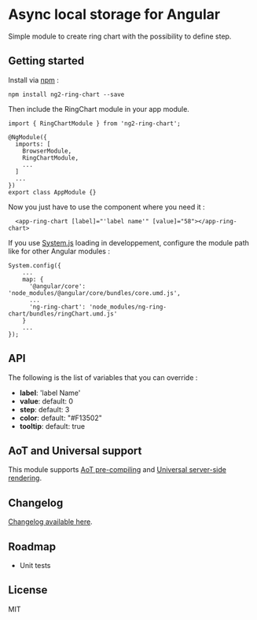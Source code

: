 # Async local storage for Angular

Simple module to create ring chart with the possibility to define step.

## Getting started

Install via [npm](http://npmjs.com) :

```
npm install ng2-ring-chart --save
```

Then include the RingChart module in your app module.

```
import { RingChartModule } from 'ng2-ring-chart';

@NgModule({
  imports: [
    BrowserModule,
    RingChartModule,
    ...
  ]
  ...
})
export class AppModule {}
```

Now you just have to use the component where you need it :

```
  <app-ring-chart [label]="'label name'" [value]="58"></app-ring-chart>

```

If you use [System.js](https://github.com/systemjs/systemjs) loading in developpement, 
configure the module path like for other Angular modules :

```
System.config({
    ...
    map: {
      '@angular/core': 'node_modules/@angular/core/bundles/core.umd.js',
      ...
      'ng-ring-chart': 'node_modules/ng-ring-chart/bundles/ringChart.umd.js'
    }
    ...
});
```

## API

The following is the list of variables that you can override :
  * **label**:            'label Name'         
  * **value**:            default: 0
  * **step**:             default: 3
  * **color**:            default: "#F13502"
  * **tooltip**:          default: true

## AoT and Universal support

This module supports [AoT pre-compiling](https://angular.io/docs/ts/latest/cookbook/aot-compiler.html)
and [Universal server-side rendering](https://github.com/angular/universal).

## Changelog

[Changelog available here](https://github.com/musecz/ng2-ring-chart/blob/master/CHANGELOG.md).

## Roadmap

- Unit tests

## License

MIT